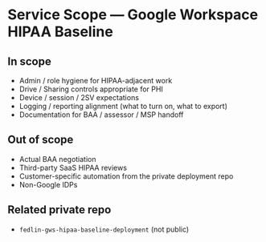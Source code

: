 # Service Scope — Google Workspace HIPAA Baseline

## In scope
- Admin / role hygiene for HIPAA-adjacent work
- Drive / Sharing controls appropriate for PHI
- Device / session / 2SV expectations
- Logging / reporting alignment (what to turn on, what to export)
- Documentation for BAA / assessor / MSP handoff

## Out of scope
- Actual BAA negotiation
- Third-party SaaS HIPAA reviews
- Customer-specific automation from the private deployment repo
- Non-Google IDPs

## Related private repo
- `fedlin-gws-hipaa-baseline-deployment` (not public)
